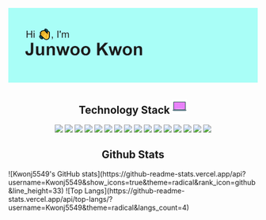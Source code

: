![Header](header.png)
<h2 align="center">Technology Stack <img src="https://github.com/Kwonj5549/Kwonj5549/blob/main/output-onlinegiftools.gif" width="30"></h2>

<p align="center">
  <img src="https://img.shields.io/badge/-python-black?style=flat-square&logo=python"/>
  <img src="https://img.shields.io/badge/-pytorch-black?style=flat-square&logo=pytorch"/>
   <img src="https://img.shields.io/badge/-tensorflow-black?style=flat-square&logo=tensorflow"/>
<img src="https://img.shields.io/badge/-C++-00599C?style=flat-square&logo=c"/>
<img src="https://img.shields.io/badge/-swift-black?style=flat-square&logo=swift"/>
  
  
<img src="https://img.shields.io/badge/-java-E34A86?style=flat-square&logo=java"/>
<img src="https://img.shields.io/badge/-HTML5-E34F26?style=flat-square&logo=html5&logoColor=white"/>
<img src="https://img.shields.io/badge/-CSS3-1572B6?style=flat-square&logo=css3"/>
<img src="https://img.shields.io/badge/-tailwindcss-black?style=flat-square&logo=tailwindcss"/>
<img src="https://img.shields.io/badge/-Heroku-430098?style=flat-square&logo=heroku"/>
<img src="https://img.shields.io/badge/-JavaScript-black?style=flat-square&logo=javascript"/>
<img src="https://img.shields.io/badge/-Nodejs-black?style=flat-square&logo=Node.js"/>
<img src="https://img.shields.io/badge/-React-black?style=flat-square&logo=react"/>
<img src="https://img.shields.io/badge/-MongoDB-black?style=flat-square&logo=mongodb"/>
<img src="https://img.shields.io/badge/-Git-black?style=flat-square&logo=git"/>
<img src="https://img.shields.io/badge/-GitHub-black?style=flat-square&logo=github"/>
</p>
<h2 align="center">Github Stats</h2>
![Kwonj5549's GitHub stats](https://github-readme-stats.vercel.app/api?username=Kwonj5549&show_icons=true&theme=radical&rank_icon=github&line_height=33)
![Top Langs](https://github-readme-stats.vercel.app/api/top-langs/?username=Kwonj5549&theme=radical&langs_count=4)
